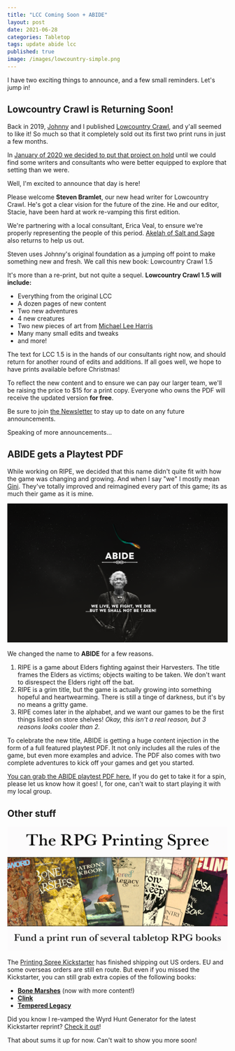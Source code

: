 ```yaml
---
title: "LCC Coming Soon + ABIDE"
layout: post
date: 2021-06-28
categories: Tabletop
tags: update abide lcc
published: true
image: /images/lowcountry-simple.png
---
```


I have two exciting things to announce, and a few small reminders. Let's jump in!

## Lowcountry Crawl is Returning Soon!

Back in 2019, [Johnny](https://twitter.com/Odd_Johnisms) and I published [Lowcountry Crawl](/lowcountry-crawl), and y'all seemed to like it! So much so that it completely sold out its first two print runs in just a few months.

In [January of 2020 we decided to put that project on hold](/david/2020/01/ZineQuest2020#what-about-lowcountry-crawl-2) until we could find some writers and consultants who were better equipped to explore that setting than we were.

Well, I'm excited to announce that day is here! 

Please welcome **Steven Bramlet**, our new head writer for Lowcountry Crawl. He's got a clear vision for the future of the zine. He and our editor, Stacie, have been hard at work re-vamping this first edition.

We're partnering with a local consultant, Erica Veal, to ensure we're properly representing the people of this period. [Akelah of Salt and Sage](https://www.saltandsagebooks.com/) also returns to help us out.

Steven uses Johnny's original foundation as a jumping off point to make something new and fresh. We call this new book: Lowcountry Crawl 1.5

It's more than a re-print, but not quite a sequel. **Lowcountry Crawl 1.5 will include:**
 - Everything from the original LCC
 - A dozen pages of new content
 - Two new adventures
 - 4 new creatures
 - Two new pieces of art from [Michael Lee Harris](https://michaelleeharris.carbonmade.com/)
 - Many many small edits and tweaks
 - and more!

The text for LCC 1.5 is in the hands of our consultants right now, and should return for another round of edits and additions. If all goes well, we hope to have prints available before Christmas! 

To reflect the new content and to ensure we can pay our larger team, we'll be raising the price to $15 for a print copy. Everyone who owns the PDF will receive the updated version **for free**.

Be sure to join [the Newsletter](https://tinyletter.com/davidschirduan/subscribe) to stay up to date on any future announcements.

Speaking of more announcements...

## ABIDE gets a Playtest PDF

While working on RIPE, we decided that this name didn't quite fit with how the game was changing and growing. And when I say "we" I mostly mean [Gini](https://twitter.com/GiniTheCat). They've totally improved and reimagined every part of this game; its as much their game as it is mine. 

[![abide.png](/images/Ripe-teaser.png)](/abide)

We changed the name to **ABIDE** for a few reasons.

1. RIPE is a game about Elders fighting against their Harvesters. The title frames the Elders as victims; objects waiting to be taken. We don't want to disrespect the Elders right off the bat.
2. RIPE is a grim title, but the game is actually growing into something hopeful and heartwearming. There is still a tinge of darkness, but it's by no means a gritty game.
3. RIPE comes later in the alphabet, and we want our games to be the first things listed on store shelves! _Okay, this isn't a real reason, but 3 reasons looks cooler than 2._

To celebrate the new title, ABIDE is getting a huge content injection in the form of a full featured playtest PDF. It not only includes all the rules of the game, but even more examples and advice. The PDF also comes with two complete adventures to kick off your games and get you started.

[You can grab the ABIDE playtest PDF here.](/abide) If you do get to take it for a spin, please let us know how it goes! I, for one, can't wait to start playing it with my local group.

## Other stuff

[![reprint.png](/images/posts/reprint_ks.png)](https://www.kickstarter.com/projects/technicalgrimoire/rpg-printing-spree)

The [Printing Spree Kickstarter](https://www.kickstarter.com/projects/technicalgrimoire/rpg-printing-spree) has finished shipping out US orders. EU and some overseas orders are still en route. But even if you missed the Kickstarter, you can still grab extra copies of the following books:

 - [**Bone Marshes**](/bone-marshes) (now with more content!)
 - [**Clink**](/clink)
 - [**Tempered Legacy**](/tempered-legacy)

Did you know I re-vamped the Wyrd Hunt Generator for the latest Kickstarter reprint? [Check it out](/wyrdhuntgenerator)!

That about sums it up for now. Can't wait to show you more soon!